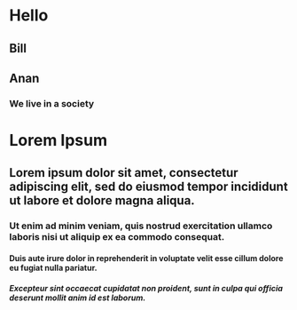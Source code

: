 # Hello
## Bill
## Anan
### We live in a society
# Lorem Ipsum 
## Lorem ipsum dolor sit amet, consectetur adipiscing elit, sed do eiusmod tempor incididunt ut labore et dolore magna aliqua. 
### Ut enim ad minim veniam, quis nostrud exercitation ullamco laboris nisi ut aliquip ex ea commodo consequat.
#### Duis aute irure dolor in reprehenderit in voluptate velit esse cillum dolore eu fugiat nulla pariatur.
##### Excepteur sint occaecat cupidatat non proident, sunt in culpa qui officia deserunt mollit anim id est laborum.